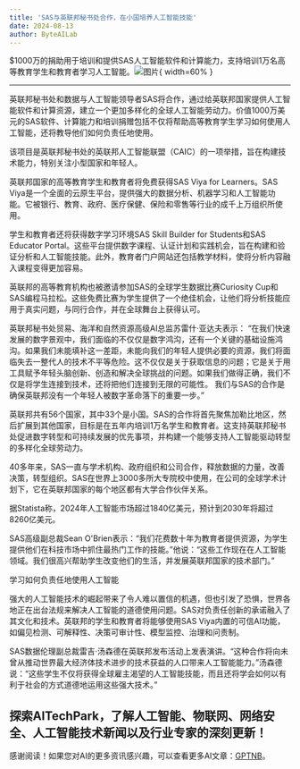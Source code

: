 ```yaml
---
title: 'SAS与英联邦秘书处合作，在小国培养人工智能技能'
date: 2024-08-13
author: ByteAILab
---
```


$1000万的捐助用于培训和提供SAS人工智能软件和计算能力，支持培训1万名高等教育学生和教育者学习人工智能。![图片](https://ai-techpark.com/wp-content/uploads/2024/08/SAS-a-960x540.jpg){ width=60% }

---


英联邦秘书处和数据与人工智能领导者SAS将合作，通过给英联邦国家提供人工智能软件和计算资源，建立一个更加多样化的全球人工智能劳动力。价值1000万美元的SAS软件、计算能力和培训捐赠包括不仅将帮助高等教育学生学习如何使用人工智能，还将教导他们如何负责任地使用。

该项目是英联邦秘书处的英联邦人工智能联盟（CAIC）的一项举措，旨在构建技术能力，特别关注小型国家和年轻人。

英联邦国家的高等教育学生和教育者将免费获得SAS Viya for Learners。SAS Viya是一个全面的云原生平台，提供强大的数据分析、机器学习和人工智能功能。它被银行、教育、政府、医疗保健、保险和零售等行业的成千上万组织所使用。

学生和教育者还将获得数字学习环境SAS Skill Builder for Students和SAS Educator Portal。这些平台提供数字课程、认证计划和实践机会，旨在构建和验证分析和人工智能技能。此外，教育者门户网站还包括教学材料，使将分析内容融入课程变得更加容易。

英联邦的高等教育机构也被邀请参加SAS的全球学生数据比赛Curiosity Cup和SAS编程马拉松。这些免费比赛为学生提供了一个绝佳机会，让他们将分析技能应用于真实问题，与同行合作，并在全球舞台上获得认可。

英联邦秘书处贸易、海洋和自然资源高级AI总监苏雷什·亚达夫表示：
“在我们快速发展的数字景观中，我们面临的不仅仅是数字鸿沟，还有一个关键的基础设施鸿沟。如果我们未能填补这一差距，未能向我们的年轻人提供必要的资源，我们将面临失去一整代人的技术不平等危险。这不仅仅是关于获取信息的问题；它是关于用工具赋予年轻头脑创新、创造和解决全球挑战的问题。如果我们做得正确，我们不仅是将学生连接到技术，还将把他们连接到无限的可能性。
我们与SAS的合作是确保英联邦没有一个年轻人被数字革命落下的重要一步。”

英联邦共有56个国家，其中33个是小国。SAS的合作将首先聚焦加勒比地区，然后扩展到其他国家，目标是在五年内培训1万名学生和教育者。这支持英联邦秘书处促进数字转型和可持续发展的优先事项，并构建一个能够支持人工智能驱动转型的多样化全球劳动力。

40多年来，SAS一直与学术机构、政府组织和公司合作，释放数据的力量，改善决策，转型组织。SAS在世界上3000多所大专院校中使用，在公司的全球学术计划下，它在英联邦国家的每个地区都有大学合作伙伴关系。

据Statista称，2024年人工智能市场超过1840亿美元，预计到2030年将超过8260亿美元。

SAS高级副总裁Sean O'Brien表示：“我们花费数十年为教育者提供资源，为学生提供他们在科技市场中抓住最热门工作的技能。”他说：“这些工作现在在人工智能领域。我们很高兴帮助学生改变他们的生活，并发展英联邦国家的技术部门。”

学习如何负责任地使用人工智能

强大的人工智能技术的崛起带来了令人难以置信的机遇，但也引发了恐惧，世界各地正在出台法规来解决人工智能的道德使用问题。SAS对负责任创新的承诺融入了其文化和技术。英联邦的学生和教育者将能够使用SAS Viya内置的可信AI功能，如偏见检测、可解释性、决策可审计性、模型监控、治理和问责制。

SAS数据伦理副总裁雷吉·汤森德在英联邦发布活动上发表演讲。“这种合作将向未曾从推动世界最大经济体技术进步的技术获益的人口带来人工智能能力。”汤森德说：“这些学生不仅将获得全球雇主渴望的人工智能技能，而且还将学会如何以有利于社会的方式道德地运用这些强大技术。”

探索AITechPark，了解人工智能、物联网、网络安全、人工智能技术新闻以及行业专家的深刻更新！
---
感谢阅读！如果您对AI的更多资讯感兴趣，可以查看更多AI文章：[GPTNB](https://gptnb.com)。